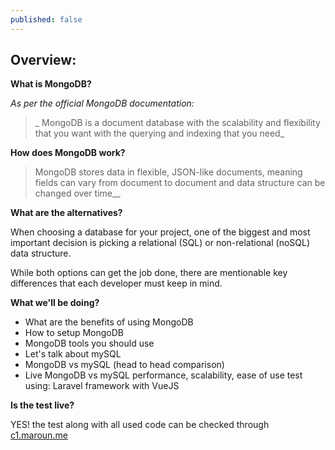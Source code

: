 ```yaml
---
published: false
---
```

## Overview: 

**What is MongoDB?**

_As per the official MongoDB documentation:_

> _ MongoDB is a document database with the scalability and flexibility that you want with the querying and indexing that you need_



**How does MongoDB work?**

> MongoDB stores data in flexible, JSON-like documents, meaning fields can vary from document to document and data structure can be changed over time__



**What are the alternatives?**

When choosing a database for your project, one of the biggest and most important decision is picking a relational (SQL) or non-relational (noSQL) data structure.

While both options can get the job done, there are mentionable key differences that each developer must keep in mind.



**What we'll be doing?**

- What are the benefits of using MongoDB
- How to setup MongoDB
- MongoDB tools you should use
- Let's talk about mySQL
- MongoDB vs mySQL (head to head comparison)
- Live MongoDB vs mySQL performance, scalability, ease of use test using: Laravel framework with VueJS



**Is the test live?**

YES! the test along with all used code can be checked through [c1.maroun.me](c1.maroun.me)

